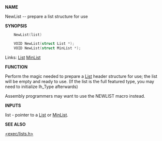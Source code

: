 
**NAME**

NewList -- prepare a list structure for use

**SYNOPSIS**

```c
    NewList(list)

    VOID NewList(struct List *);
    VOID NewList(struct MinList *);

```
Links: [List](_007D.md) [MinList](_007D.md) 

**FUNCTION**

Perform the magic needed to prepare a [List](_007D.md) header structure for
use; the list will be empty and ready to use.  (If the list is the
full featured type, you may need to initialize lh_Type afterwards)

Assembly programmers may want to use the NEWLIST macro instead.

**INPUTS**

list - pointer to a [List](_007D.md) or [MinList](_007D.md).

**SEE ALSO**

[&#060;exec/lists.h&#062;](_007D.md)
